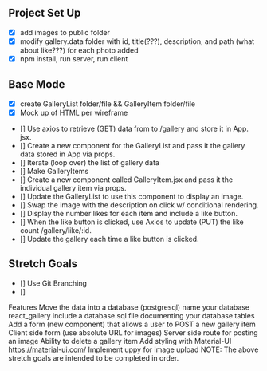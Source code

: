 ## Project Set Up
- [x] add images to public folder
- [x] modify gallery.data folder with id, title(???), description, and path
     (what about like???) for each photo added
- [x] npm install, run server, run client

## Base Mode
- [x] create GalleryList folder/file && GalleryItem folder/file
- [x] Mock up of HTML per wireframe
- [] Use axios to retrieve (GET) data from to /gallery and store it in App.
        jsx.
- [] Create a new component for the GalleryList and pass it the gallery
     data stored in App via props.
- [] Iterate (loop over) the list of gallery data
- [] Make GalleryItems
- [] Create a new component called GalleryItem.jsx and pass it the
     individual gallery item via props.
- [] Update the GalleryList to use this component to display an image.
- [] Swap the image with the description on click w/ conditional rendering.
- [] Display the number likes for each item and include a like button.
- [] When the like button is clicked, use Axios to update (PUT) the like
     count /gallery/like/:id.
- [] Update the gallery each time a like button is clicked.

## Stretch Goals
- [] Use Git Branching
- []

Features
Move the data into a database (postgresql)
name your database react_gallery
include a database.sql file documenting your database tables
Add a form (new component) that allows a user to POST a new gallery item
Client side form (use absolute URL for images)
Server side route for posting an image
Ability to delete a gallery item
Add styling with Material-UI https://material-ui.com/
Implement uppy for image upload
NOTE: The above stretch goals are intended to be completed in order.